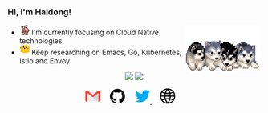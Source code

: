 ### Hi, I'm Haidong!

<p>
<img align="right" alt="GIF" src="https://github.com/zhd173/zhd173/blob/master/assets/husky.gif?raw=1" width="150vw" />
</p>

- <img alt="GIF" src="https://github.com/zhd173/zhd173/blob/master/assets/gandalf_parrot.gif?raw=1" width="20vw" /> I'm currently focusing on Cloud Native technologies
- <img alt="GIF" src="https://github.com/zhd173/zhd173/blob/master/assets/happy.gif?raw=1" width="20vw" /> Keep researching on Emacs, Go, Kubernetes, Istio and Envoy

<p align="center">
<img aligen="left" src="https://github-readme-stats.vercel.app/api?username=zhd173&show_icons=true&hide_border=true"/>
<img aligen="right" src="https://github-readme-stats.vercel.app/api/top-langs/?username=zhd173&layout=compact&hide_border=true"/>
</p>

<p align="center">
<a href="mailto:haidongdev@gmail.com"><img src="https://github.com/zhd173/zhd173/blob/master/assets/gmail.svg" width="30px" alt="mail"></a> &nbsp; &nbsp;
<a href="https://github.com/zhd173"><img src="https://github.com/zhd173/zhd173/blob/master/assets/github.svg" width="30px" alt="mail"></a> &nbsp; &nbsp;
<a href="https://twitter.com/zhd173"><img src="https://github.com/zhd173/zhd173/blob/master/assets/twitter.svg" width="30px" alt="Twitter">     </a> &nbsp; &nbsp;
<a href="https://zhd173.github.io"><img src="https://github.com/zhd173/zhd173/blob/master/assets/site.svg" width="30px" alt="site"></a> &nbsp; &nbsp;
</p>

